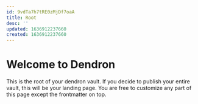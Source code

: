 ```yaml
---
id: 9vdTa7h7tRE0zMjDf7oaA
title: Root
desc: ''
updated: 1636912237660
created: 1636912237660
---
```

# Welcome to Dendron

This is the root of your dendron vault. If you decide to publish your entire vault, this will be your landing page. You are free to customize any part of this page except the frontmatter on top. 
